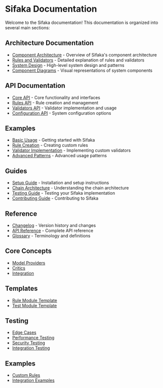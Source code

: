 # Sifaka Documentation

Welcome to the Sifaka documentation! This documentation is organized into several main sections:

## Architecture Documentation
- [Component Architecture](architecture/component_architecture.md) - Overview of Sifaka's component architecture
- [Rules and Validators](rules_and_validators.md) - Detailed explanation of rules and validators
- [System Design](architecture/system_design.md) - High-level system design and patterns
- [Component Diagrams](architecture/diagrams/) - Visual representations of system components

## API Documentation
- [Core API](api/core.md) - Core functionality and interfaces
- [Rules API](api/rules.md) - Rule creation and management
- [Validators API](api/validators.md) - Validator implementation and usage
- [Configuration API](api/configuration.md) - System configuration options

## Examples
- [Basic Usage](examples/basic_usage.md) - Getting started with Sifaka
- [Rule Creation](examples/rule_creation.md) - Creating custom rules
- [Validator Implementation](examples/validator_implementation.md) - Implementing custom validators
- [Advanced Patterns](examples/advanced_patterns.md) - Advanced usage patterns

## Guides
- [Setup Guide](setup.md) - Installation and setup instructions
- [Chain Architecture](chain_architecture.md) - Understanding the chain architecture
- [Testing Guide](testing/testing_guide.md) - Testing your Sifaka implementation
- [Contributing Guide](contributing.md) - Contributing to Sifaka

## Reference
- [Changelog](../CHANGELOG.md) - Version history and changes
- [API Reference](api/reference.md) - Complete API reference
- [Glossary](glossary.md) - Terminology and definitions

## Core Concepts
- [Model Providers](model_providers.md)
- [Critics](critics.md)
- [Integration](integration.md)

## Templates
- [Rule Module Template](templates/rule_module_template.md)
- [Test Module Template](templates/test_module_template.md)

## Testing
- [Edge Cases](testing/edge_cases.md)
- [Performance Testing](testing/performance.md)
- [Security Testing](testing/security.md)
- [Integration Testing](testing/integration.md)

## Examples
- [Custom Rules](examples/custom_rules.md)
- [Integration Examples](examples/integration_examples.md)